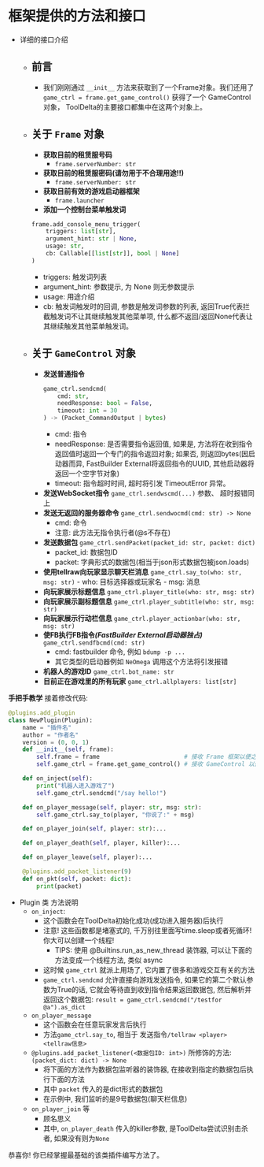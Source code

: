 # 框架提供的方法和接口

- 详细的接口介绍
    - ## 前言
        - 我们刚刚通过 `__init__` 方法来获取到了一个Frame对象。我们还用了 `game_ctrl = frame.get_game_control()` 获得了一个 GameControl对象， ToolDelta的主要接口都集中在这两个对象上。  
          

    - ## 关于 `Frame` 对象
        - <b>获取目前的租赁服号码</b>
            - `frame.serverNumber: str`
        - <b>获取目前的租赁服密码(请勿用于不合理用途!!)</b>
            - `frame.serverNumber: str`
        - <b>获取目前有效的游戏启动器框架</b>
            - `frame.launcher`
        - <b>添加一个控制台菜单触发词</b>
        ```python
        frame.add_console_menu_trigger(
            triggers: list[str], 
            argument_hint: str | None, 
            usage: str,
            cb: Callable[[list[str]], bool | None]
        )
        ```
        - triggers: 触发词列表
        - argument_hint: 参数提示, 为 None 则无参数提示
        - usage: 用途介绍
        - cb: 触发词触发时的回调, 参数是触发词参数的列表, 返回True代表拦截触发词不让其继续触发其他菜单项, 什么都不返回/返回None代表让其继续触发其他菜单触发词。
    
    - ## 关于 `GameControl` 对象
        - <b>发送普通指令</b>
            ```python
            game_ctrl.sendcmd(
                cmd: str, 
                needResponse: bool = False, 
                timeout: int = 30
            ) -> (Packet_CommandOutput | bytes)
            ```
            - cmd: 指令
            - needResponse: 是否需要指令返回值, 如果是, 方法将在收到指令返回值时返回一个专门的指令返回对象; 如果否, 则返回bytes(因启动器而异, FastBuilder External将返回指令的UUID, 其他启动器将返回一个空字节对象)
            - timeout: 指令超时时间, 超时将引发 TimeoutError 异常。
        - <b>发送WebSocket指令</b>
            `game_ctrl.sendwscmd(...)`
            参数、 超时报错同上
        - <b>发送无返回的服务器命令</b>
            `game_ctrl.sendwocmd(cmd: str) -> None`
            - cmd: 命令
            - 注意: 此方法无指令执行者(@s不存在)
        - <b>发送数据包</b>
            `game_ctrl.sendPacket(packet_id: str, packet: dict)`
            - packet_id: 数据包ID
            - packet: 字典形式的数据包(相当于json形式数据包被json.loads)
        - <b>使用tellraw向玩家显示聊天栏消息</b>
            `game_ctrl.say_to(who: str, msg: str)`
                - who: 目标选择器或玩家名
                - msg: 消息
        - <b>向玩家展示标题信息</b>
            `game_ctrl.player_title(who: str, msg: str)`
        - <b>向玩家展示副标题信息</b>
            `game_ctrl.player_subtitle(who: str, msg: str)`
        - <b>向玩家展示行动栏信息</b>
            `game_ctrl.player_actionbar(who: str, msg: str)`
        - <b>使FB执行FB指令<i>(FastBuilder External启动器独占)</i></b>
            `game_ctrl.sendfbcmd(cmd: str)`
            - cmd: fastbuilder 命令, 例如 `bdump -p ...`
            - 其它类型的启动器例如 `NeOmega` 调用这个方法将引发报错
        - <b>机器人的游戏ID</b>
            `game_ctrl.bot_name: str`
        - <b>目前正在游戏里的所有玩家</b>
            `game_ctrl.allplayers: list[str]`

<b>手把手教学</b>
接着修改代码:
```python
@plugins.add_plugin
class NewPlugin(Plugin):
    name = "插件名"
    author = "作者名"
    version = (0, 0, 1)
    def __init__(self, frame):
        self.frame = frame                        # 接收 Frame 框架以便之后使用
        self.game_ctrl = frame.get_game_control() # 接收 GameControl 以便之后使用

    def on_inject(self):
        print("机器人进入游戏了")
        self.game_ctrl.sendcmd("/say hello!")

    def on_player_message(self, player: str, msg: str):
        self.game_ctrl.say_to(player, "你说了:" + msg)

    def on_player_join(self, player: str):...

    def on_player_death(self, player, killer):...

    def on_player_leave(self, player):...

    @plugins.add_packet_listener(9)
    def on_pkt(self, packet: dict):
        print(packet)
```
- Plugin 类 方法说明
    - `on_inject`:
        - 这个函数会在ToolDelta初始化成功(成功进入服务器)后执行
        - 注意! 这些函数都是堵塞式的, 千万别往里面写time.sleep或者死循环! 你大可以创建一个线程!
            - TIPS: 使用 @Builtins.run_as_new_thread 装饰器, 可以让下面的方法变成一个线程方法, 类似 async
        - 这时候 `game_ctrl` 就派上用场了, 它内置了很多和游戏交互有关的方法
        - `game_ctrl.sendcmd` 允许直接向游戏发送指令, 如果它的第二个默认参数为True的话, 它就会等待直到收到指令结果返回数据包, 然后解析并返回这个数据包: `result = game_ctrl.sendcmd("/testfor @a").as_dict`
    - `on_player_message`
        - 这个函数会在任意玩家发言后执行
        - 方法`game_ctrl.say_to`, 相当于 发送指令`/tellraw <player> <tellraw信息>`
    - `@plugins.add_packet_listener(<数据包ID: int>)` 所修饰的方法: `(packet_dict: dict) -> None`
        - 将下面的方法作为数据包监听器的装饰器, 在接收到指定的数据包后执行下面的方法
        - 其中 `packet` 传入的是dict形式的数据包
        - 在示例中, 我们监听的是9号数据包(聊天栏信息)
    - `on_player_join` 等
        - 顾名思义
        - 其中, `on_player_death` 传入的killer参数, 是ToolDelta尝试识别击杀者, 如果没有则为`None`

恭喜你! 你已经掌握最基础的该类插件编写方法了。